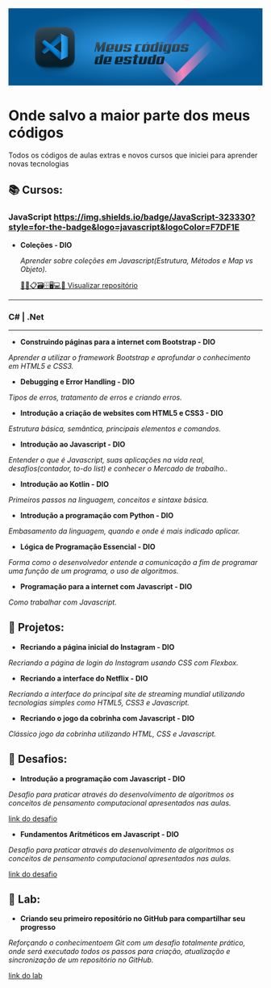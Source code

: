![enter image description here](./cover.png)
# Onde salvo a maior parte dos meus códigos

Todos os códigos de aulas extras e novos cursos que iniciei para aprender novas tecnologias

## 📚 Cursos:

### JavaScript https://img.shields.io/badge/JavaScript-323330?style=for-the-badge&logo=javascript&logoColor=F7DF1E


- **Coleções - DIO**

    _Aprender sobre coleções em Javascript(Estrutura, Métodos e Map vs Objeto)._

    [👀📑📋🗃🗄🖥💻💾 Visualizar repositório]()

---

### C# | .Net



---

- **Construindo páginas para a internet com Bootstrap - DIO**

_Aprender a utilizar o framework Bootstrap e aprofundar o conhecimento em HTML5 e CSS3._

- **Debugging e Error Handling - DIO**

_Tipos de erros, tratamento de erros e criando erros._

- **Introdução  a criação de websites com HTML5 e CSS3 - DIO**

_Estrutura básica, semântica, principais elementos e comandos._

- **Introdução  ao Javascript - DIO**

_Entender o que é Javascript, suas aplicações na vida real, desafios(contador, to-do list) e conhecer o Mercado de trabalho.._

- **Introdução  ao Kotlin - DIO**

_Primeiros passos na linguagem, conceitos e sintaxe básica._

- **Introdução  a programação com Python - DIO**

_Embasamento da linguagem, quando e onde é mais indicado aplicar._

- **Lógica de Programação Essencial - DIO**

_Forma como o desenvolvedor entende a comunicação a fim de programar uma função de um programa, o uso de algoritmos._

- **Programação para a internet com Javascript - DIO**

_Como trabalhar com Javascript._

## 📑 Projetos:

- **Recriando a página inicial do Instagram - DIO**

_Recriando a página de login do Instagram usando CSS com Flexbox._

- **Recriando a interface do Netflix - DIO**

_Recriando a interface do principal site de streaming mundial utilizando tecnologias simples como HTML5, CSS3 e Javascript._

- **Recriando o jogo da cobrinha com Javascript - DIO**

_Clássico jogo da cobrinha utilizando HTML, CSS e Javascript._

## 👾 Desafios:

- **Introdução a programação com Javascript - DIO**

_Desafio para praticar através do desenvolvimento de algoritmos os conceitos de pensamento computacional apresentados nas aulas._

[link do desafio](https://web.dio.me/coding/introducao-a-programacao-com-javascript/algorithm/visita-na-feira?back=/track/html-web-developer)

- **Fundamentos Aritméticos em Javascript - DIO**

_Desafio para praticar através do desenvolvimento de algoritmos os conceitos de pensamento computacional apresentados nas aulas._

[link do desafio](https://web.dio.me/coding/fundamentos-aritmeticos-em-javascript/algorithm/quantidade-de-numeros-positivos?back=/track/html-web-developer)

## 💾 Lab:

- **Criando seu primeiro repositório no GitHub para compartilhar seu progresso**

_Reforçando o conhecimentoem Git com um desafio totalmente prático, onde será executado todos os passos para criação, atualização e sincronização de um repositório no GitHub._

[link do lab](https://web.dio.me/lab/criando-seu-primeiro-repositorio-no-github-para-compartilhar-seu-progresso/learning/e714fb1c-4990-4c47-99a5-d97703e40b4d)
